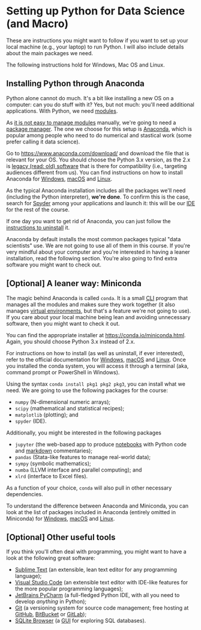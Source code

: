 # Setting up Python for Data Science (and Macro)

These are instructions you might want to follow if you want to set up your local machine (e.g., your laptop) to run Python.
I will also include details about the main packages we need.

The following instructions hold for Windows, Mac OS and Linux.


## Installing Python through Anaconda

Python alone cannot do much.
It's a bit like installing a new OS on a computer: can you do stuff with it?
Yes, but not much: you'll need additional applications.
With Python, we need [modules](https://docs.python.org/3/tutorial/modules.html).

As [it is not easy to manage modules](https://en.wikipedia.org/wiki/Dependency_hell) manually, we're going to need a [package manager](https://en.wikipedia.org/wiki/Package_manager).
The one we choose for this setup is [Anaconda](https://www.anaconda.com/), which is popular among people who need to do numerical and stastical work (some prefer calling it data science).

Go to https://www.anaconda.com/download/ and download the file that is relevant for your OS.
You should choose the Python 3.x version, as the 2.x is [legacy (read: old) software](https://en.wikipedia.org/wiki/Legacy_system) that is there for compatibility (i.e., targeting audiences different from us).
You can find instructions on how to install Anaconda for [Windows](https://docs.anaconda.com/anaconda/install/windows/), [macOS](https://docs.anaconda.com/anaconda/install/mac-os/) and [Linux](https://docs.anaconda.com/anaconda/install/linux/).

As the typical Anaconda installation includes all the packages we'll need (including the Python interpreter), **we're done**.
To confirm this is the case, search for [Spyder](https://www.spyder-ide.org/) among your applications and launch it: this will be our [IDE](https://en.wikipedia.org/wiki/Integrated_development_environment) for the rest of the course.

If one day you want to get rid of Anaconda, you can just follow the [instructions to uninstall](https://docs.anaconda.com/anaconda/install/uninstall/) it.

Anaconda by default installs the most common packages typical "data scientists" use.
We are not going to use all of them in this course.
If you're very mindful about your computer and you're interested in having a leaner installation, read the following section.
You're also going to find extra software you might want to check out.


## [Optional] A leaner way: Miniconda

The magic behind Anaconda is called `conda`.
It is a small [CLI](https://en.wikipedia.org/wiki/Command-line_interface) program that manages all the modules and makes sure they work together (it also manages [virtual environments](https://docs.python.org/3/library/venv.html), but that's a feature we're not going to use).
If you care about your local machine being lean and avoiding unnecessary software, then you might want to check it out.

You can find the appropriate installer at https://conda.io/miniconda.html.
Again, you should choose Python 3.x instead of 2.x.

For instructions on how to install (as well as uninstall, if ever interested), refer to the official documentation for [Windows](https://conda.io/docs/user-guide/install/windows.html), [macOS](https://conda.io/docs/user-guide/install/macos.html) and [Linux](https://conda.io/docs/user-guide/install/linux.html).
Once you installed the conda system, you will access it through a terminal (aka, command prompt or PowerShell in Windows).

Using the syntax `conda install pkg1 pkg2 pkg3`, you can install what we need.
We are going to use the following packages for the course:

- `numpy` (N-dimensional numeric arrays);
- `scipy` (mathematical and statistical recipes);
- `matplotlib` (plotting); and
- `spyder` (IDE).

Additionally, you might be interested in the following packages

- `jupyter` (the web-based app to produce [notebooks](https://jupyter.org/) with Python code and [markdown](https://daringfireball.net/projects/markdown/) commentaries);
- `pandas` (Stata-like features to manage real-world data);
- `sympy` (symbolic mathematics);
- `numba` (LLVM interface and parallel computing); and
- `xlrd` (interface to Excel files).

As a function of your choice, `conda` will also pull in other necessary dependencies.

To understand the difference between Anaconda and Miniconda, you can look at the list of packages included in Anaconda (entirely omitted in Miniconda) for [Windows](https://docs.anaconda.com/anaconda/packages/py3.7_win-64/), [macOS](https://docs.anaconda.com/anaconda/packages/py3.7_osx-64/) and [Linux](https://docs.anaconda.com/anaconda/packages/py3.7_linux-64/).


## [Optional] Other useful tools

If you think you'll often deal with programming, you might want to have a look at the following great software:

- [Sublime Text](https://www.sublimetext.com/) (an extensible, lean text editor for any programming language);
- [Visual Studio Code](https://code.visualstudio.com/) (an extensible text editor with IDE-like features for the more popular programming languages);
- [JetBrains PyCharm](https://www.jetbrains.com/pycharm/) (a full-fledged Python IDE, with all you need to develop _anything_ in Python);
- [Git](https://git-scm.com/) (a versioning system for source code management; free hosting at [GitHub](https://github.com/), [BitBucket](https://bitbucket.org/) or [GitLab](https://about.gitlab.com/));
- [SQLite Browser](https://sqlitebrowser.org/) (a [GUI](https://en.wikipedia.org/wiki/Graphical_user_interface) for exploring SQL databases).
